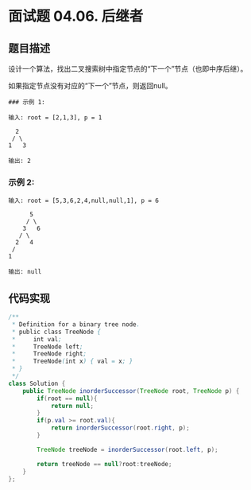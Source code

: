 # 面试题 04.06. 后继者

## 题目描述
设计一个算法，找出二叉搜索树中指定节点的“下一个”节点（也即中序后继）。

如果指定节点没有对应的“下一个”节点，则返回null。
```
### 示例 1:

输入: root = [2,1,3], p = 1

  2
 / \
1   3

输出: 2
```
### 示例 2:
```
输入: root = [5,3,6,2,4,null,null,1], p = 6

      5
     / \
    3   6
   / \
  2   4
 /   
1

输出: null
```



## 代码实现
```Java
/**
 * Definition for a binary tree node.
 * public class TreeNode {
 *     int val;
 *     TreeNode left;
 *     TreeNode right;
 *     TreeNode(int x) { val = x; }
 * }
 */
class Solution {
    public TreeNode inorderSuccessor(TreeNode root, TreeNode p) {
        if(root == null){
            return null;
        }
        if(p.val >= root.val){
            return inorderSuccessor(root.right, p);
        }

        TreeNode treeNode = inorderSuccessor(root.left, p);

        return treeNode == null?root:treeNode;
    }
};
```